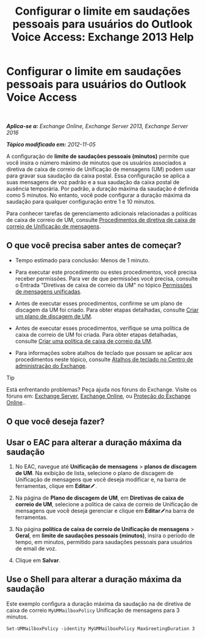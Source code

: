 ﻿---
title: 'Configurar o limite em saudações pessoais para usuários do Outlook Voice Access: Exchange 2013 Help'
TOCTitle: Configurar o limite em saudações pessoais para usuários do Outlook Voice Access
ms:assetid: d400f250-0f55-45f5-9918-5f1d7819fbdf
ms:mtpsurl: https://technet.microsoft.com/pt-br/library/Bb201731(v=EXCHG.150)
ms:contentKeyID: 50556297
ms.date: 05/22/2018
mtps_version: v=EXCHG.150
ms.translationtype: MT
---

# Configurar o limite em saudações pessoais para usuários do Outlook Voice Access

 

_**Aplica-se a:** Exchange Online, Exchange Server 2013, Exchange Server 2016_

_**Tópico modificado em:** 2012-11-05_

A configuração de **limite de saudações pessoais (minutos)** permite que você insira o número máximo de minutos que os usuários associados a diretiva de caixa de correio de Unificação de mensagens (UM) podem usar para gravar sua saudação da caixa postal. Essa configuração se aplica a suas mensagens de voz padrão e a sua saudação da caixa postal de ausência temporária. Por padrão, a duração máxima da saudação é definida como 5 minutos. No entanto, você pode configurar a duração máxima da saudação para qualquer configuração entre 1 e 10 minutos.

Para conhecer tarefas de gerenciamento adicionais relacionadas a políticas de caixa de correio de UM, consulte [Procedimentos de diretiva de caixa de correio de Unificação de mensagens](um-mailbox-policy-procedures-exchange-2013-help.md).

## O que você precisa saber antes de começar?

  - Tempo estimado para conclusão: Menos de 1 minuto.

  - Para executar este procedimento ou estes procedimentos, você precisa receber permissões. Para ver de que permissões você precisa, consulte o Entrada "Diretivas de caixa de correio da UM" no tópico [Permissões de mensagens unificadas](unified-messaging-permissions-exchange-2013-help.md).

  - Antes de executar esses procedimentos, confirme se um plano de discagem da UM foi criado. Para obter etapas detalhadas, consulte [Criar um plano de discagem de UM](create-a-um-dial-plan-exchange-2013-help.md).

  - Antes de executar esses procedimentos, verifique se uma política de caixa de correio de UM foi criada. Para obter etapas detalhadas, consulte [Criar uma política de caixa de correio da UM](create-a-um-mailbox-policy-exchange-2013-help.md).

  - Para informações sobre atalhos de teclado que possam se aplicar aos procedimentos neste tópico, consulte [Atalhos de teclado no Centro de administração do Exchange](keyboard-shortcuts-in-the-exchange-admin-center-exchange-online-protection-help.md).


> [!TIP]
> Está enfrentando problemas? Peça ajuda nos fóruns do Exchange. Visite os fóruns em: <A href="https://go.microsoft.com/fwlink/p/?linkid=60612">Exchange Server</A>, <A href="https://go.microsoft.com/fwlink/p/?linkid=267542">Exchange Online</A>, ou <A href="https://go.microsoft.com/fwlink/p/?linkid=285351">Proteção do Exchange Online</A>..



## O que você deseja fazer?

## Usar o EAC para alterar a duração máxima da saudação

1.  No EAC, navegue até **Unificação de mensagens** \> **planos de discagem de UM**. Na exibição de lista, selecione o plano de discagem de Unificação de mensagens que você deseja modificar e, na barra de ferramentas, clique em **Editar**![Ícone de edição](images/JJ218640.6f53ccb2-1f13-4c02-bea0-30690e6ea71d(EXCHG.150).gif "Ícone de edição").

2.  Na página de **Plano de discagem de UM**, em **Diretivas de caixa de correio de UM**, selecione a política de caixa de correio de Unificação de mensagens que você deseja gerenciar e clique em **Editar**![Ícone de edição](images/JJ218640.6f53ccb2-1f13-4c02-bea0-30690e6ea71d(EXCHG.150).gif "Ícone de edição")na barra de ferramentas.

3.  Na página **política de caixa de correio de Unificação de mensagens** \> **Geral**, em **limite de saudações pessoais (minutos)**, insira o período de tempo, em minutos, permitido para saudações pessoais para usuários de email de voz.

4.  Clique em **Salvar**.

## Use o Shell para alterar a duração máxima da saudação

Este exemplo configura a duração máxima da saudação na de diretiva de caixa de correio `MyUMMailboxPolicy` Unificação de mensagens para 3 minutos.

    Set-UMMailboxPolicy -identity MyUMMailboxPolicy MaxGreetingDuration 3

